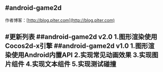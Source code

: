 #android-game2d
---
作者博客：[http://blog.plter.com](http://blog.plter.com)

#更新列表
##android-game2d v2.0
	1.图形渲染使用Cocos2d-x引擎
##android-game2d v1.0
	1.图形渲染使用Android内置API
	2.实现常见动画效果
	3.实现图片组件
	4.实现文本组件
	5.实现测试碰撞
---